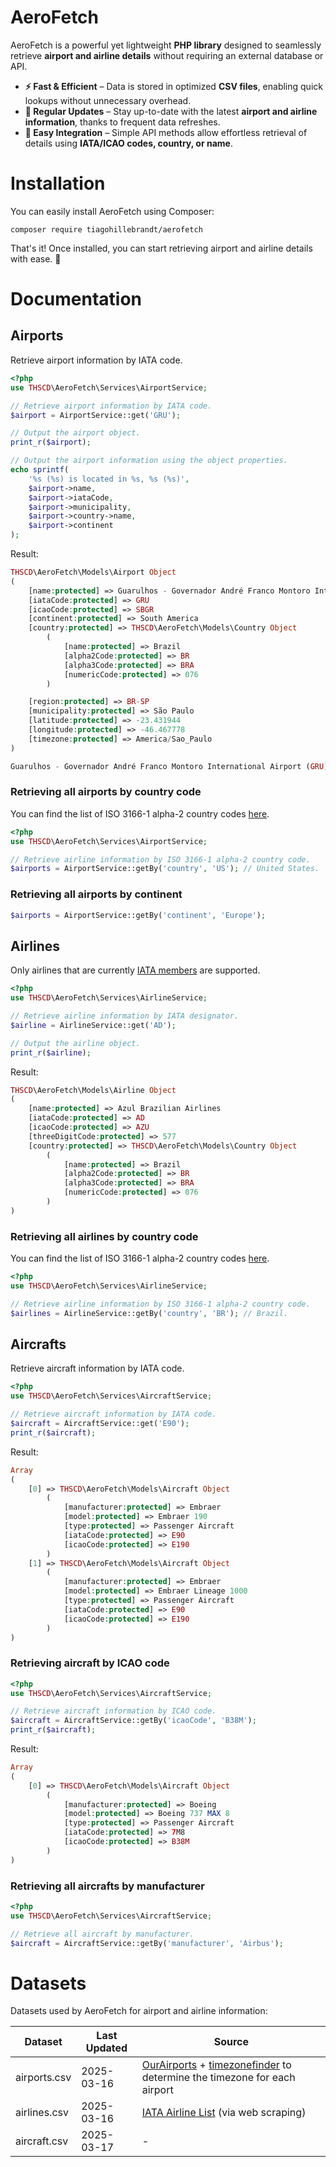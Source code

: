 # AeroFetch

AeroFetch is a powerful yet lightweight **PHP library** designed to seamlessly retrieve **airport and airline details** without requiring an external database or API.

- **⚡ Fast & Efficient** – Data is stored in optimized **CSV files**, enabling quick lookups without unnecessary overhead.
- **📅 Regular Updates** – Stay up-to-date with the latest **airport and airline information**, thanks to frequent data refreshes.
- **🔗 Easy Integration** – Simple API methods allow effortless retrieval of details using **IATA/ICAO codes, country, or name**.

# Installation

You can easily install AeroFetch using Composer:

```
composer require tiagohillebrandt/aerofetch
```

That's it! Once installed, you can start retrieving airport and airline details with ease. 🚀

# Documentation
## Airports

Retrieve airport information by IATA code.

```php
<?php
use THSCD\AeroFetch\Services\AirportService;

// Retrieve airport information by IATA code.
$airport = AirportService::get('GRU');

// Output the airport object.
print_r($airport);

// Output the airport information using the object properties.
echo sprintf(
    '%s (%s) is located in %s, %s (%s)',
    $airport->name,
    $airport->iataCode,
    $airport->municipality,
    $airport->country->name,
    $airport->continent
);
```

Result:

```php
THSCD\AeroFetch\Models\Airport Object
(
    [name:protected] => Guarulhos - Governador André Franco Montoro International Airport
    [iataCode:protected] => GRU
    [icaoCode:protected] => SBGR
    [continent:protected] => South America
    [country:protected] => THSCD\AeroFetch\Models\Country Object
        (
            [name:protected] => Brazil
            [alpha2Code:protected] => BR
            [alpha3Code:protected] => BRA
            [numericCode:protected] => 076
        )

    [region:protected] => BR-SP
    [municipality:protected] => São Paulo
    [latitude:protected] => -23.431944
    [longitude:protected] => -46.467778
    [timezone:protected] => America/Sao_Paulo
)

Guarulhos - Governador André Franco Montoro International Airport (GRU) is located in São Paulo, Brazil (South America)
```

### Retrieving all airports by country code

You can find the list of ISO 3166-1 alpha-2 country codes [here](https://www.iban.com/country-codes).

```php
<?php
use THSCD\AeroFetch\Services\AirportService;

// Retrieve airline information by ISO 3166-1 alpha-2 country code.
$airports = AirportService::getBy('country', 'US'); // United States.
```

### Retrieving all airports by continent

```php
$airports = AirportService::getBy('continent', 'Europe');
```

## Airlines

Only airlines that are currently [IATA members](https://www.iata.org/en/about/members/airline-list/) are supported.

```php
<?php
use THSCD\AeroFetch\Services\AirlineService;

// Retrieve airline information by IATA designator.
$airline = AirlineService::get('AD');

// Output the airline object.
print_r($airline);
```

Result:

```php
THSCD\AeroFetch\Models\Airline Object
(
    [name:protected] => Azul Brazilian Airlines
    [iataCode:protected] => AD
    [icaoCode:protected] => AZU
    [threeDigitCode:protected] => 577
    [country:protected] => THSCD\AeroFetch\Models\Country Object
        (
            [name:protected] => Brazil
            [alpha2Code:protected] => BR
            [alpha3Code:protected] => BRA
            [numericCode:protected] => 076
        )
)
```

### Retrieving all airlines by country code

You can find the list of ISO 3166-1 alpha-2 country codes [here](https://www.iban.com/country-codes).

```php
<?php
use THSCD\AeroFetch\Services\AirlineService;

// Retrieve airline information by ISO 3166-1 alpha-2 country code.
$airlines = AirlineService::getBy('country', 'BR'); // Brazil.
```

## Aircrafts

Retrieve aircraft information by IATA code.

```php
<?php
use THSCD\AeroFetch\Services\AircraftService;

// Retrieve aircraft information by IATA code.
$aircraft = AircraftService::get('E90');
print_r($aircraft);
```

Result:

```php
Array
(
    [0] => THSCD\AeroFetch\Models\Aircraft Object
        (
            [manufacturer:protected] => Embraer
            [model:protected] => Embraer 190
            [type:protected] => Passenger Aircraft
            [iataCode:protected] => E90
            [icaoCode:protected] => E190
        )
    [1] => THSCD\AeroFetch\Models\Aircraft Object
        (
            [manufacturer:protected] => Embraer
            [model:protected] => Embraer Lineage 1000
            [type:protected] => Passenger Aircraft
            [iataCode:protected] => E90
            [icaoCode:protected] => E190
        )
)
```

### Retrieving aircraft by ICAO code

```php
<?php
use THSCD\AeroFetch\Services\AircraftService;

// Retrieve aircraft information by ICAO code.
$aircraft = AircraftService::getBy('icaoCode', 'B38M');
print_r($aircraft);
```

Result:

```php
Array
(
    [0] => THSCD\AeroFetch\Models\Aircraft Object
        (
            [manufacturer:protected] => Boeing
            [model:protected] => Boeing 737 MAX 8
            [type:protected] => Passenger Aircraft
            [iataCode:protected] => 7M8
            [icaoCode:protected] => B38M
        )
)
```

### Retrieving all aircrafts by manufacturer

```php
<?php
use THSCD\AeroFetch\Services\AircraftService;

// Retrieve all aircraft by manufacturer.
$aircraft = AircraftService::getBy('manufacturer', 'Airbus');
```

# Datasets

Datasets used by AeroFetch for airport and airline information:

| Dataset       | Last Updated | Source                                                                                                                                               |
|---------------|--------------|------------------------------------------------------------------------------------------------------------------------------------------------------|
| airports.csv  | 2025-03-16   | [OurAirports](https://ourairports.com/data/) + [timezonefinder](https://pypi.org/project/timezonefinder/) to determine the timezone for each airport |
| airlines.csv  | 2025-03-16   | [IATA Airline List](https://www.iata.org/en/about/members/airline-list/) (via web scraping)                                                          |
| aircraft.csv  | 2025-03-17   | -                                                                                                                                                    |
